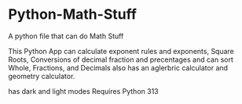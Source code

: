 # Python-Math-Stuff
A python file that can do Math Stuff

This Python App can calculate exponent rules and exponents, Square Roots, Conversions of decimal fraction and precentages and can sort Whole, Fractions, and Decimals also has an aglerbric calculator and geometry calculator.

has dark and light modes
Requires Python 313
